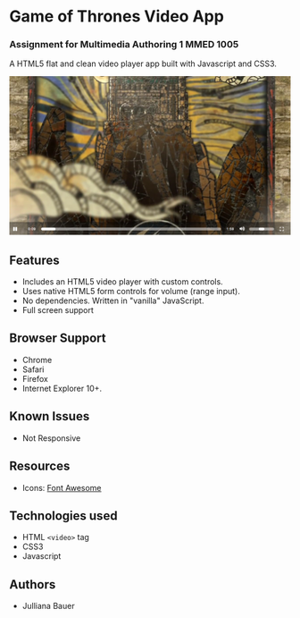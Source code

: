 # Game of Thrones Video App
### Assignment for Multimedia Authoring 1 MMED 1005

A HTML5 flat and clean video player app built with Javascript and CSS3.

<img src="images/videoPlayer.png"/>

## Features
- Includes an HTML5 video player with custom controls.
- Uses native HTML5 form controls for volume (range input).
- No dependencies. Written in "vanilla" JavaScript.
- Full screen support

## Browser Support
- Chrome
- Safari
- Firefox
- Internet Explorer 10+.

## Known Issues
- Not Responsive

## Resources
- Icons: [Font Awesome](http://www.fontawesome.com)

## Technologies used
- HTML `<video>` tag
- CSS3
- Javascript

## Authors
- Julliana Bauer
